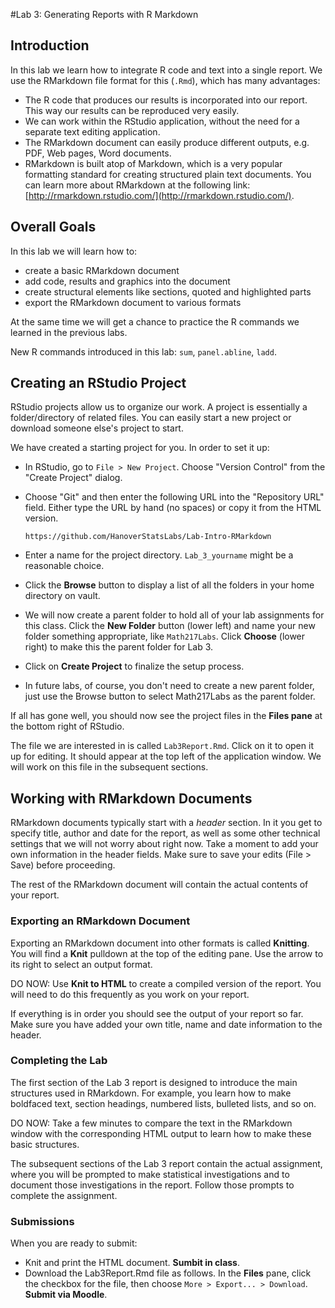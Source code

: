 #Lab 3: Generating Reports with R Markdown

## Introduction

In this lab we learn how to integrate R code and text into a single report. We use the RMarkdown file format for this (`.Rmd`), which has many advantages:

- The R code that produces our results is incorporated into our report. This way our results can be reproduced very easily.
- We can work within the RStudio application, without the need for a separate text editing application.
- The RMarkdown document can easily produce different outputs, e.g. PDF, Web pages, Word documents.
- RMarkdown is built atop of Markdown, which is a very popular formatting standard for creating structured plain text documents. You can learn more about RMarkdown at the following link: [http://rmarkdown.rstudio.com/](http://rmarkdown.rstudio.com/).

## Overall Goals

In this lab we will learn how to:

- create a basic RMarkdown document
- add code, results and graphics into the document
- create structural elements like sections, quoted and highlighted parts
- export the RMarkdown document to various formats

At the same time we will get a chance to practice the R commands we learned in the previous labs.

New R commands introduced in this lab: `sum`, `panel.abline`, `ladd`.

## Creating an RStudio Project

RStudio projects allow us to organize our work. A project is essentially a folder/directory of related files. You can easily start a new project or download someone else's project to start.

We have created a starting project for you. In order to set it up:

- In RStudio, go to `File > New Project`. Choose "Version Control" from the "Create Project" dialog.
- Choose "Git" and then enter the following URL into the "Repository URL" field. Either type the URL by hand (no spaces) or copy it from the HTML version.

    ```
    https://github.com/HanoverStatsLabs/Lab-Intro-RMarkdown
    ```

- Enter a name for the project directory. `Lab_3_yourname` might be a reasonable choice.
- Click the **Browse** button to display a list of all the folders in your home directory on vault.
- We will now create a parent folder to hold all of your lab assignments for this class. Click the **New Folder** button (lower left) and name your new folder something appropriate, like `Math217Labs`.  Click **Choose** (lower right) to make this the parent folder for Lab 3.
- Click on **Create Project** to finalize the setup process.
- In future labs, of course, you don't need to create a new parent folder, just use the Browse button to select Math217Labs as the parent folder.

If all has gone well, you should now see the project files in the **Files pane** at the bottom right of RStudio.

The file we are interested in is called `Lab3Report.Rmd`. Click on it to open it up for editing. It should appear at the top left of the application window. We will work on this file in the subsequent sections.

## Working with RMarkdown Documents

RMarkdown documents typically start with a *header* section. In it you get to specify title, author and date for the report, as well as some other technical settings that we will not worry about right now. Take a moment to add your own information in the header fields. Make sure to save your edits (File > Save) before proceeding.

The rest of the RMarkdown document will contain the actual contents of your report.

### Exporting an RMarkdown Document

Exporting an RMarkdown document into other formats is called **Knitting**. You will find a **Knit** pulldown at the top of the editing pane. Use the arrow to its right to select an output format.

DO NOW: Use **Knit to HTML** to create a compiled version of the report. You will need to do this frequently as you work on your report.

If everything is in order you should see the output of your report so far. Make sure you have added your own title, name and date information to the header.

### Completing the Lab

The first section of the Lab 3 report is designed to introduce the main structures used in RMarkdown. For example, you learn how to make boldfaced text, section headings, numbered lists, bulleted lists, and so on.

DO NOW: Take a few minutes to compare the text in the RMarkdown window with the corresponding HTML output to learn how to make these basic structures.

The subsequent sections of the Lab 3 report contain the actual assignment, where you will be prompted to make statistical investigations and to document those investigations in the report. Follow those prompts to complete the assignment.

### Submissions

When you are ready to submit:

  - Knit and print the HTML document.  **Sumbit in class**.
  - Download the Lab3Report.Rmd file as follows.  In the **Files** pane, click the checkbox for the file, then choose `More > Export... > Download`. **Submit via Moodle**.
